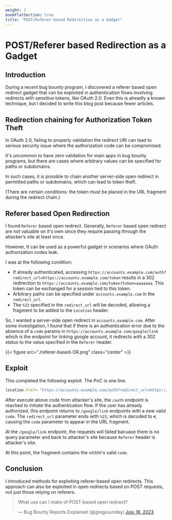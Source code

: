 ```yaml
---
weight: 1
bookFlatSection: true
title: "POST/Referer-based Redirection as a Gadget"
---
```


# POST/Referer based Redirection as a Gadget

## Introduction

During a recent bug bounty program, I discovered a referer based open redirect gadget that can be exploited in authentication flows involving redirects with sensitive tokens, like OAuth 2.0.
Even this is alreadly a known technique, but I decided to write this blog post because fewer articles.

## Redirection chaining for Authorization Token Theft

In OAuth 2.0, failing to properly validation the redirect URI can lead to serious security issue where the authorization code can be compromised.

It's uncommon to have zero validation for main apps in bug bounty programs, but there are cases where arbitrary values can be specified for paths or subdomains.

In such cases, it is possible to chain another server-side open redirect in permitted paths or subdomains, which can lead to token theft.

(There are certain conditions: the token must be placed in the URL fragment during the redirect chain.)

## Referer based Open Redirection

I found `Referer` based open redirect.
Generally, `Referer` based open redirect are not valuable on it's own since they require passing through the attacker’s site at least once.

However, It can be used as a powerful gadget in scenarios where OAuth authorization codes leak.

I was at the following condition:

- If already authenticated, accessing `https://accounts.example.com/auth?redirect_url=https://accounts.example.com/token` results in a 302 redirection to `https://accounts.example.com/token?token=aaaaaaa`. This token can be exchanged for a session tied to this token.
- Arbitrary paths can be specified under `accounts.example.com` in the `redirect_url`.
- The `%23` specified in the `redirect_url` will be decoded, allowing a fragment to be added to the `Location` header.

So, I wanted a server-side open redirect in `accounts.example.com`.
After some investigation, I found that if there is an authentication error due to the absence of a `code` params in `https://accounts.example.com/google/link` which is the endpoint for linking google account, it redirects with a 302 status to the value specified in the `Referer` header.

{{< figure src="./referer-based-OR.png"  class="center" >}}

## Exploit

This completed the following exploit.
The PoC is one line.

```js
location.href= "https://accounts.example.com/auth?redirect_url=https://accounts.example.com/google/link%23"
```

After execute above code from attacker's site, the `/auth` endpoint is reached to initiate the authentication flow.
If the user has already authorized, this endpoint returns to `/google/link` endpoints with a new valid `code`.
The `redirect_url` parameter ends with `%23`, which is decoded to `#`, causing the `code` parameter to appear in the URL fragment.

At the `/google/link` endpoint, the requests will failed bacuase there is no query parameter and back to attacker's site because `Referer` header is attacker's site.

At this point, the fragment contains the victim's valid `code`.


## Conclusion

I introduced methods for exploiting referer-based open redirects. This approach can also be exploited in open redirects based on POST requests, not just those relying on referers.

<blockquote class="twitter-tweet"><p lang="en" dir="ltr">What use can I make of POST-based open redirect?</p>&mdash; Bug Bounty Reports Explained (@gregxsunday) <a href="https://twitter.com/gregxsunday/status/1681197930517082112?ref_src=twsrc%5Etfw">July 18, 2023</a></blockquote> <script async src="https://platform.twitter.com/widgets.js" charset="utf-8"></script>